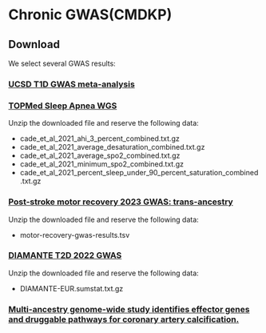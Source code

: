 # Chronic GWAS(CMDKP)

## Download

We select several GWAS results:

### [UCSD T1D GWAS meta-analysis](https://personal.broadinstitute.org/ryank/T1D_meta_FinnGen_r3_T1D_STRICT.all_chr.hg19.sumstats.txt.gz)

### [TOPMed Sleep Apnea WGS](https://personal.broadinstitute.org/ryank/cade_et_al_2021.zip)

Unzip the downloaded file and reserve the following data:

- cade_et_al_2021_ahi_3_percent_combined.txt.gz
- cade_et_al_2021_average_desaturation_combined.txt.gz
- cade_et_al_2021_average_spo2_combined.txt.gz
- cade_et_al_2021_minimum_spo2_combined.txt.gz
- cade_et_al_2021_percent_sleep_under_90_percent_saturation_combined.txt.gz

### [Post-stroke motor recovery 2023 GWAS: trans-ancestry](https://personal.broadinstitute.org/ryank/Aldridge_2023_PostStrokeMotorRecovery_GWAS_Results.zip)

Unzip the downloaded file and reserve the following data:

- motor-recovery-gwas-results.tsv

### [DIAMANTE T2D 2022 GWAS](https://personal.broadinstitute.org/ryank/DIAMANTE.sumstats.zip)

Unzip the downloaded file and reserve the following data:

- DIAMANTE-EUR.sumstat.txt.gz

### [Multi-ancestry genome-wide study identifies effector genes and druggable pathways for coronary artery calcification.](https://api.kpndataregistry.org/api/d/Jw7UNh)